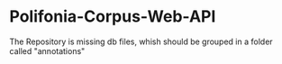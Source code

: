 # Polifonia-Corpus-Web-API

The Repository is missing db files, whish should be grouped in a folder called "annotations"
